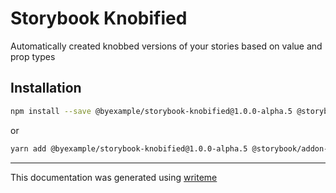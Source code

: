 # Storybook Knobified

Automatically created knobbed versions of your stories based on value and prop types

## Installation

```bash
npm install --save @byexample/storybook-knobified@1.0.0-alpha.5 @storybook/addon-actions @storybook/addon-knobs prop-types
```
or
```bash
yarn add @byexample/storybook-knobified@1.0.0-alpha.5 @storybook/addon-actions @storybook/addon-knobs prop-types
```

---
This documentation was generated using [writeme](https://www.npmjs.com/package/@writeme/core)
